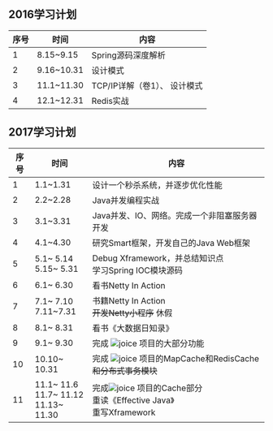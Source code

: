 ## 2016学习计划
| 序号|时间|内容|
|--------|--------|--------|
|1|8.15~9.15|Spring源码深度解析|
|2|9.16~10.31|设计模式|
|3|11.1~11.30|TCP/IP详解（卷1）、 设计模式|
|4|12.1~12.31|Redis实战|

## 2017学习计划
| 序号|时间|内容|
|--------|--------|--------|
|1|1.1~1.31|设计一个秒杀系统，并逐步优化性能|
|2|2.2~2.28|Java并发编程实战|
|3|3.1~3.31|Java并发、IO、网络。完成一个非阻塞服务器开发|
|4|4.1~4.30|研究Smart框架，开发自己的Java Web框架|
|5|5.1~ 5.14 <br> 5.15~ 5.31|Debug Xframework，并总结知识点 <br> 学习Spring IOC模块源码|
|6|6.1~ 6.30|看书Netty In Action|
|7|7.1~ 7.10 <br> 7.11~7.31|书籍Netty In Action <br> ~~开发Netty小程序~~    休假|
|8|8.1~ 8.31|看书《大数据日知录》|
|9|9.1~ 9.30|完成 ![joice](https://github.com/huhuics/joice) 项目的大部分功能|
|10|10.10~ 10.31|完成 ![joice](https://github.com/huhuics/joice) 项目的MapCache和RedisCache ~~和分布式事务模块~~|
|11|11.1~ 11.6 <br> 11.7~ 11.12 <br> 11.13~ 11.30|完成![joice](https://github.com/huhuics/joice) 项目的Cache部分 <br> 重读《Effective Java》 <br> 重写Xframework|
